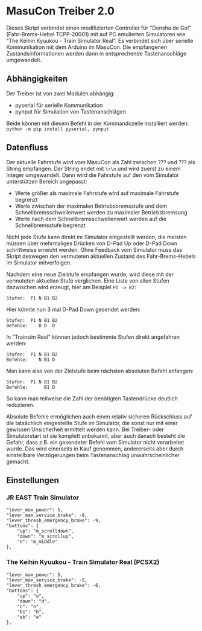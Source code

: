 # MasuCon Treiber 2.0
Dieses Skript verbindet einen modifizierten Controller für "Densha de Go!" (Fahr-Brems-Hebel TCPP-20001) mit auf PC emulierten Simulatoren wie "The Keihin Kyuukou - Train Simulator Real". Es verbindet sich über serielle Kommunikation mit dem Arduino im MasuCon. Die empfangenen Zustandsinformationen werden dann in entsprechende Tastenanschläge umgewandelt.

## Abhängigkeiten
Der Treiber ist von zwei Modulen abhängig:
 - pyserial für serielle Kommunikation
 - pynput für Simulation von Tastenanschlägen

Beide können mit diesem Befehl in der Kommandozeile installiert werden:
```python -m pip install pyserial, pynput```

## Datenfluss
Der aktuelle Fahrstufe wird vom MasuCon als Zahl zwischen ??? und ??? als String empfangen. Der String endet mit ```\r\n``` und wird zuerst zu einem Integer umgewandelt.
Dann wird die Fahrstufe auf den vom Simulator unterstützen Bereich angepasst:
 - Werte größer als maximale Fahrstufe wird auf maximale Fahrstufe begrenzt
 - Werte zwischen der maximalen Betriebsbremsstufe und dem Schnellbremsschwellenwert werden zu maximaler Betriebsbremsung
 - Werte nach dem Schnellbremsschwellenwert werden auf die Schnellbremsstufe begrenzt 

 Nicht jede Stufe kann direkt im Simulator eingestellt werden, die meisten müssen über mehrmaliges Drücken von D-Pad Up oder D-Pad Down schrittweise erreicht werden. Ohne Feedback vom Simulator muss das Skript deswegen den vermuteten aktuellen Zustand des Fahr-Brems-Hebels im Simulator mitverfolgen. 
 
 Nachdem eine neue Zielstufe empfangen wurde, wird diese mit der vermuteten aktuellen Stufe verglichen. Eine Liste von allen Stufen dazwischen wird erzeugt, hier am Beispiel ```P1 -> B2```:
 ```
 Stufen:  P1 N B1 B2
 ```

 Hier könnte nun 3 mal D-Pad Down gesendet werden:
```
Stufen:  P1 N B1 B2
Befehle:    D D  D
```

In "Trainsim Real" können jedoch bestimmte Stufen direkt angefahren werden:
```
Stufen:  P1 N B1 B2
Befehle:    N B1 D
```

Man kann also von der Zielstufe beim nächsten absoluten Befehl anfangen:
```
Stufen:  P1 N B1 B2
Befehle:      B1 D
```

So kann man teilweise die Zahl der benötigten Tastendrücke deutlich reduzieren. 

Absolute Befehle ermöglichen auch einen relativ sicheren Rückschluss auf die tatsächlich eingestellte Stufe im Simulator, die sonst nur mit einer gewissen Unsicherheit ermittelt werden kann. Bei Treiber- oder Simulatorstart ist sie komplett unbekannt, aber auch danach besteht die Gefahr, dass z.B. ein gesendeter Befehl vom Simulator nicht verarbeitet wurde. Das wird einerseits in Kauf genommen, andererseits aber durch einstellbare Verzögerungen beim Tastenanschlag unwahrscheinlicher gemacht. 

## Einstellungen
### JR EAST Train Simulator
```
"lever_max_power": 5,
"lever_max_service_brake": -8,
"lever_thresh_emergency_brake": -9,
"buttons": {
    "up": "m_scrolldown",
    "down": "m_scrollup",
    "n": "m_middle"
},
```

### The Keihin Kyuukou - Train Simulator Real (PCSX2)
```
"lever_max_power": 5,
"lever_max_service_brake": -5,
"lever_thresh_emergency_brake": -6,
"buttons": {
    "up": "u",
    "down": "d",
    "n": "n",
    "b1": "b",
    "eb": "e"
},
```